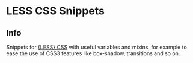# LESS CSS Snippets


## Info

Snippets for [{LESS} CSS](http://www.lesscss.org) with useful variables and mixins, for example to ease the use of CSS3 features like box-shadow, transitions and so on.
